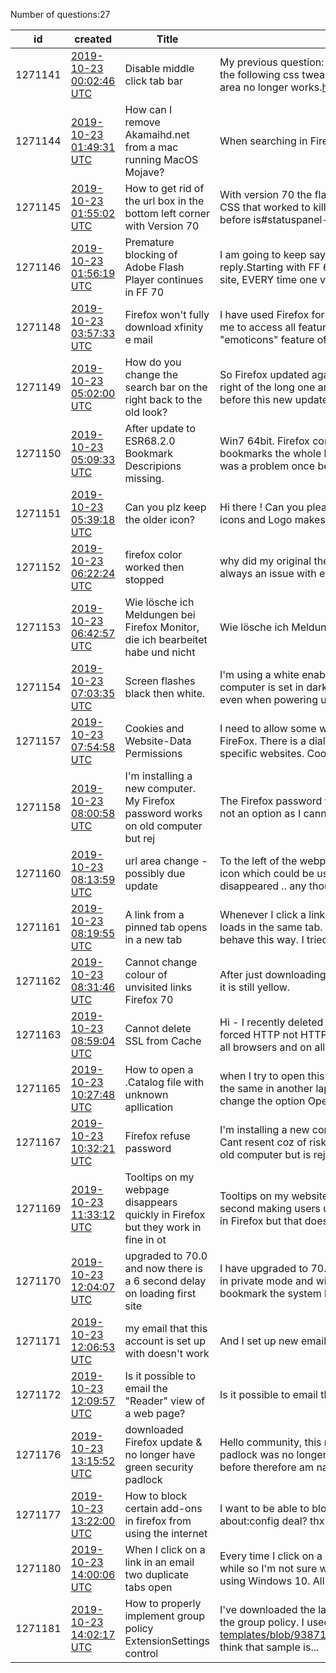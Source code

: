 Number of questions:27

id | created | Title | Content | Tags
--- | --- | --- | --- | ---
1271141 |[2019-10-23 00:02:46 UTC](https://support.mozilla.org/questions/1271141) |Disable middle click tab bar |My previous question: https://support.mozilla.org/en-US/questions/1254024With the latest update, the following css tweak to disable the creation of new tab when middle clicking the empty tab bar area no longer works.https://pastebin.com/zSJYR8PJThis along with the shortcut CTR... |[tabs](https://support.mozilla.org/en-US/questions/firefox?tagged=tabs);[firefox-700](https://support.mozilla.org/en-US/questions/firefox?tagged=firefox-700);[desktop](https://support.mozilla.org/en-US/questions/firefox?tagged=desktop);[windows-10](https://support.mozilla.org/en-US/questions/firefox?tagged=windows-10);[unsupported](https://support.mozilla.org/en-US/questions/firefox?tagged=unsupported);[unsupporteduserchromecss](https://support.mozilla.org/en-US/questions/firefox?tagged=unsupporteduserchromecss);[unsuppportedhacks](https://support.mozilla.org/en-US/questions/firefox?tagged=unsuppportedhacks);[userchromecss](https://support.mozilla.org/en-US/questions/firefox?tagged=userchromecss);
1271144 |[2019-10-23 01:49:31 UTC](https://support.mozilla.org/questions/1271144) |How can I remove Akamaihd.net from a mac running MacOS Mojave? |When searching in Firefox I get Akamaihd.net virus. How do I safely remove this? |[firefox-700](https://support.mozilla.org/en-US/questions/firefox?tagged=firefox-700);[desktop](https://support.mozilla.org/en-US/questions/firefox?tagged=desktop);[fix-problems](https://support.mozilla.org/en-US/questions/firefox?tagged=fix-problems);[mac-os](https://support.mozilla.org/en-US/questions/firefox?tagged=mac-os);
1271145 |[2019-10-23 01:55:02 UTC](https://support.mozilla.org/questions/1271145) |How to get rid of the url box in the bottom left corner with Version 70 |With version 70 the flashing flickering url box in the bottom left corner has returned, even though the CSS that worked to kill it in earlier releases remains in mu userchrome.css file.  The CSS that worked before is#statuspanel-label,.statuspanel-label  {    -moz-appearance:... |[firefox-700](https://support.mozilla.org/en-US/questions/firefox?tagged=firefox-700);[customize](https://support.mozilla.org/en-US/questions/firefox?tagged=customize);[desktop](https://support.mozilla.org/en-US/questions/firefox?tagged=desktop);[windows-7](https://support.mozilla.org/en-US/questions/firefox?tagged=windows-7);[unsuppportedhacks](https://support.mozilla.org/en-US/questions/firefox?tagged=unsuppportedhacks);[unsupporteduserchromecss](https://support.mozilla.org/en-US/questions/firefox?tagged=unsupporteduserchromecss);[unsupported](https://support.mozilla.org/en-US/questions/firefox?tagged=unsupported);[userchromecss](https://support.mozilla.org/en-US/questions/firefox?tagged=userchromecss);
1271146 |[2019-10-23 01:56:19 UTC](https://support.mozilla.org/questions/1271146) |Premature blocking of Adobe Flash Player continues in FF 70 |I am going to keep saying this until someone in the development area responds with a REASONABLE reply.Starting with FF 69, there is no way to allow Flash to run without being authorized for EVERY site, EVERY time one visits it.  The developers have cited the fact that Flash itse... |[privacy-and-security_1](https://support.mozilla.org/en-US/questions/firefox?tagged=privacy-and-security_1);[firefox-700](https://support.mozilla.org/en-US/questions/firefox?tagged=firefox-700);[desktop](https://support.mozilla.org/en-US/questions/firefox?tagged=desktop);[windows-7](https://support.mozilla.org/en-US/questions/firefox?tagged=windows-7);
1271148 |[2019-10-23 03:57:33 UTC](https://support.mozilla.org/questions/1271148) |Firefox won't fully download xfinity e mail |I have used Firefox for years. My email is provided by Comcast's Xfinity.  Until today, Firefox allowed me to access all features related to my Xfinity email.Nos, using Firefox, I cannot download the "emoticons" feature of my Xfinity e mail. They won't download.After talking to... |[firefox-700](https://support.mozilla.org/en-US/questions/firefox?tagged=firefox-700);[other](https://support.mozilla.org/en-US/questions/firefox?tagged=other);[desktop](https://support.mozilla.org/en-US/questions/firefox?tagged=desktop);[windows-10](https://support.mozilla.org/en-US/questions/firefox?tagged=windows-10);
1271149 |[2019-10-23 05:02:00 UTC](https://support.mozilla.org/questions/1271149) |How do you change the search bar on the right back to the old look? |So Firefox updated again tonight and this time they did some changes to the little search bar on the right of the long one and I was wondering if there is a way I could change it back to the way it was before this new update. |[firefox-700](https://support.mozilla.org/en-US/questions/firefox?tagged=firefox-700);[customize](https://support.mozilla.org/en-US/questions/firefox?tagged=customize);[desktop](https://support.mozilla.org/en-US/questions/firefox?tagged=desktop);[windows-10](https://support.mozilla.org/en-US/questions/firefox?tagged=windows-10);
1271150 |[2019-10-23 05:09:33 UTC](https://support.mozilla.org/questions/1271150) |After update to ESR68.2.0 Bookmark Descripions missing. |Win7 64bit. Firefox completed an upgrade to version 68.2.0 and when I clicked on Show all bookmarks the whole layout looks different and most important the description field is missing. This was a problem once before with a different version of Firefox but the ESR version was sup... |[bookmarks](https://support.mozilla.org/en-US/questions/firefox?tagged=bookmarks);[desktop](https://support.mozilla.org/en-US/questions/firefox?tagged=desktop);[firefox-680](https://support.mozilla.org/en-US/questions/firefox?tagged=firefox-680);[windows-7](https://support.mozilla.org/en-US/questions/firefox?tagged=windows-7);
1271151 |[2019-10-23 05:39:18 UTC](https://support.mozilla.org/questions/1271151) |Can you plz keep the older icon? |Hi there ! Can you please stay on the Firefox ICON and Logo like these 2 images...? the new FLAT type icons and Logo makes me Sad ... :( Please? |[firefox-700](https://support.mozilla.org/en-US/questions/firefox?tagged=firefox-700);[other](https://support.mozilla.org/en-US/questions/firefox?tagged=other);[desktop](https://support.mozilla.org/en-US/questions/firefox?tagged=desktop);[windows-7](https://support.mozilla.org/en-US/questions/firefox?tagged=windows-7);
1271152 |[2019-10-23 06:22:24 UTC](https://support.mozilla.org/questions/1271152) |firefox color worked then stopped |why did my original theme stop workingwhy did my new firefox color theme not downloadwhy is there always an issue with every update |[firefox-700](https://support.mozilla.org/en-US/questions/firefox?tagged=firefox-700);[other](https://support.mozilla.org/en-US/questions/firefox?tagged=other);[desktop](https://support.mozilla.org/en-US/questions/firefox?tagged=desktop);[mac-os](https://support.mozilla.org/en-US/questions/firefox?tagged=mac-os);
1271153 |[2019-10-23 06:42:57 UTC](https://support.mozilla.org/questions/1271153) |Wie lösche ich Meldungen bei Firefox Monitor, die ich bearbeitet habe und nicht  |Wie lösche ich Meldungen bei Firefox Monitor, die ich bearbeitet habe und nicht mehr sehen möchte? |[privacy-and-security_1](https://support.mozilla.org/en-US/questions/firefox?tagged=privacy-and-security_1);[firefox-700](https://support.mozilla.org/en-US/questions/firefox?tagged=firefox-700);[desktop](https://support.mozilla.org/en-US/questions/firefox?tagged=desktop);[mac-os](https://support.mozilla.org/en-US/questions/firefox?tagged=mac-os);
1271154 |[2019-10-23 07:03:35 UTC](https://support.mozilla.org/questions/1271154) |Screen flashes black then white. |I'm using a white enabled Theme that naturally turns the screen light, but the main portion of my computer is set in dark mode, so seemingly Firefox is assuming that the whole PC needs to be in dark, even when powering up Firefox, and as a result, I get a dark screen for a short ... |[firefox-700](https://support.mozilla.org/en-US/questions/firefox?tagged=firefox-700);[other](https://support.mozilla.org/en-US/questions/firefox?tagged=other);[desktop](https://support.mozilla.org/en-US/questions/firefox?tagged=desktop);[windows-10](https://support.mozilla.org/en-US/questions/firefox?tagged=windows-10);
1271157 |[2019-10-23 07:54:58 UTC](https://support.mozilla.org/questions/1271157) |Cookies and Website-Data Permissions |I need to allow some websites to store cookies, all other cookies are getting deleted every time I close FireFox. There is a dialogue "Cookies and Website-Data"-->"Permissions" that lets me whitelist specific websites. Cookies of these websites should be excepted from the deletio... |[firefox-700](https://support.mozilla.org/en-US/questions/firefox?tagged=firefox-700);[cookies](https://support.mozilla.org/en-US/questions/firefox?tagged=cookies);[desktop](https://support.mozilla.org/en-US/questions/firefox?tagged=desktop);[windows-10](https://support.mozilla.org/en-US/questions/firefox?tagged=windows-10);
1271158 |[2019-10-23 08:00:58 UTC](https://support.mozilla.org/questions/1271158) |I'm installing a new computer. My Firefox password works on old computer but rej |The Firefox password works perfectly on the old computer but is rejected on the new one. Resetting is not an option as I cannot risk loosing data. Are there alternative fixes? Thanks |[privacy-and-security_1](https://support.mozilla.org/en-US/questions/firefox?tagged=privacy-and-security_1);[firefox-700](https://support.mozilla.org/en-US/questions/firefox?tagged=firefox-700);[desktop](https://support.mozilla.org/en-US/questions/firefox?tagged=desktop);[windows-10](https://support.mozilla.org/en-US/questions/firefox?tagged=windows-10);
1271160 |[2019-10-23 08:13:59 UTC](https://support.mozilla.org/questions/1271160) |url area change - possibly due update |To the left of the webpage URL is the 'padlock, then the 'tracker' icon .. but there used to be another icon which could be used to 'drag and drop' an icon/webpage link onto the desktop, but it has disappeared .. any thoughts? |[firefox-700](https://support.mozilla.org/en-US/questions/firefox?tagged=firefox-700);[other](https://support.mozilla.org/en-US/questions/firefox?tagged=other);[desktop](https://support.mozilla.org/en-US/questions/firefox?tagged=desktop);[windows-10](https://support.mozilla.org/en-US/questions/firefox?tagged=windows-10);
1271161 |[2019-10-23 08:19:55 UTC](https://support.mozilla.org/questions/1271161) |A link from a pinned tab opens in a new tab |Whenever I click a link in a pinned tab, the link loads in a new tab. If I unpin the tab, the same link loads in the same tab. That wasn't the case before, but I don't know what changed to make Firefox behave this way. I tried disabling all the extensions, that didn't help. I'd l... |[firefox-690](https://support.mozilla.org/en-US/questions/firefox?tagged=firefox-690);[tabs](https://support.mozilla.org/en-US/questions/firefox?tagged=tabs);[desktop](https://support.mozilla.org/en-US/questions/firefox?tagged=desktop);[linux](https://support.mozilla.org/en-US/questions/firefox?tagged=linux);
1271162 |[2019-10-23 08:31:46 UTC](https://support.mozilla.org/questions/1271162) |Cannot change colour of unvisited links Firefox 70 |After just downloading firefox 70, my unvisited links are now blue. In change appearance and colours, it is still yellow. |[firefox-700](https://support.mozilla.org/en-US/questions/firefox?tagged=firefox-700);[customize](https://support.mozilla.org/en-US/questions/firefox?tagged=customize);[desktop](https://support.mozilla.org/en-US/questions/firefox?tagged=desktop);[windows-7](https://support.mozilla.org/en-US/questions/firefox?tagged=windows-7);
1271163 |[2019-10-23 08:59:04 UTC](https://support.mozilla.org/questions/1271163) |Cannot delete SSL from Cache |Hi - I recently deleted SSLs from two of my websites and whislt doing so took all necessary steps to forced HTTP not HTTPS. The sites:15rueduvieilhopital.fr & thetallskinnylattephilosopher.com load in all browsers and on all devices ok EXCEPT FF on my desktop (v69.0.3 on Mac OS ... |[firefox-690](https://support.mozilla.org/en-US/questions/firefox?tagged=firefox-690);[privacy-and-security_1](https://support.mozilla.org/en-US/questions/firefox?tagged=privacy-and-security_1);[firefox-6903](https://support.mozilla.org/en-US/questions/firefox?tagged=firefox-6903);[desktop](https://support.mozilla.org/en-US/questions/firefox?tagged=desktop);[mac-os](https://support.mozilla.org/en-US/questions/firefox?tagged=mac-os);
1271165 |[2019-10-23 10:27:48 UTC](https://support.mozilla.org/questions/1271165) |How to open a .Catalog file with unknown apllication |when I try to open this file in my laptop it is opening in MS Word, Check attachment (SS1). I have tried the same in another laptop firefox browser, in that is working and check attchment (SS2). How to change the option Open with to " Unkown Application". |[download-and-install_1](https://support.mozilla.org/en-US/questions/firefox?tagged=download-and-install_1);[firefox-700](https://support.mozilla.org/en-US/questions/firefox?tagged=firefox-700);[desktop](https://support.mozilla.org/en-US/questions/firefox?tagged=desktop);[windows-10](https://support.mozilla.org/en-US/questions/firefox?tagged=windows-10);
1271167 |[2019-10-23 10:32:21 UTC](https://support.mozilla.org/questions/1271167) |Firefox refuse password |I'm installing a new computer. My Firefox password works on old computer but rejects on new one. Cant resent coz of risk of lost data. Any alternative fixesThe Firefox password works perfectly on the old computer but is rejected on the new one. Resetting is not an option as I ca... |[privacy-and-security_1](https://support.mozilla.org/en-US/questions/firefox?tagged=privacy-and-security_1);[firefox-700](https://support.mozilla.org/en-US/questions/firefox?tagged=firefox-700);[desktop](https://support.mozilla.org/en-US/questions/firefox?tagged=desktop);[windows-10](https://support.mozilla.org/en-US/questions/firefox?tagged=windows-10);
1271169 |[2019-10-23 11:33:12 UTC](https://support.mozilla.org/questions/1271169) |Tooltips on my webpage disappears quickly in Firefox but they work in fine in ot |Tooltips on my website doesnt stay open long enough in Firefox. They appears and disappears in a second making users unable to read the text on tooltips. I tried to switch off the hardware acceleration in Firefox but that doesnt solved the issue. It works fine in all other brows... |[firefox-680](https://support.mozilla.org/en-US/questions/firefox?tagged=firefox-680);[other](https://support.mozilla.org/en-US/questions/firefox?tagged=other);[desktop](https://support.mozilla.org/en-US/questions/firefox?tagged=desktop);
1271170 |[2019-10-23 12:04:07 UTC](https://support.mozilla.org/questions/1271170) |upgraded to 70.0 and now there is a 6 second delay on loading first site |I have upgraded to 70.0 and now there is a 6 second delay on loading first site. I have firefox starting in private mode and without a home page. this loads at its usual speed. However, when I click on a bookmark the  system hangs for 6 seconds before the site is presented. Subse... |[firefox-700](https://support.mozilla.org/en-US/questions/firefox?tagged=firefox-700);[desktop](https://support.mozilla.org/en-US/questions/firefox?tagged=desktop);[fix-problems](https://support.mozilla.org/en-US/questions/firefox?tagged=fix-problems);[windows-7](https://support.mozilla.org/en-US/questions/firefox?tagged=windows-7);
1271171 |[2019-10-23 12:06:53 UTC](https://support.mozilla.org/questions/1271171) |my email that this account is set up with doesn't work |And I set up new email can you help me change my email |[sync](https://support.mozilla.org/en-US/questions/firefox?tagged=sync);[desktop](https://support.mozilla.org/en-US/questions/firefox?tagged=desktop);
1271172 |[2019-10-23 12:09:57 UTC](https://support.mozilla.org/questions/1271172) |Is it possible to email the "Reader" view of a web page? |Is it possible to email the "Reader" view of a web page? |[firefox-690](https://support.mozilla.org/en-US/questions/firefox?tagged=firefox-690);[other](https://support.mozilla.org/en-US/questions/firefox?tagged=other);[desktop](https://support.mozilla.org/en-US/questions/firefox?tagged=desktop);[mac-os](https://support.mozilla.org/en-US/questions/firefox?tagged=mac-os);
1271176 |[2019-10-23 13:15:52 UTC](https://support.mozilla.org/questions/1271176) |downloaded Firefox update & no longer have green security padlock |Hello community, this morning I downloaded a Firefox update only to find that my green security padlock was no longer in my browser!  I have used FFox for many years and never had this happen before therefore am naturally concerned that my web security has been compromised.  As a... |[privacy-and-security_1](https://support.mozilla.org/en-US/questions/firefox?tagged=privacy-and-security_1);[firefox-700](https://support.mozilla.org/en-US/questions/firefox?tagged=firefox-700);[desktop](https://support.mozilla.org/en-US/questions/firefox?tagged=desktop);[windows-10](https://support.mozilla.org/en-US/questions/firefox?tagged=windows-10);
1271177 |[2019-10-23 13:22:00 UTC](https://support.mozilla.org/questions/1271177) |How to block certain add-ons in firefox from using the internet |I want to be able to block certain add-ons from accessing the internet can this be done in the about:config deal? thx |[firefox-690](https://support.mozilla.org/en-US/questions/firefox?tagged=firefox-690);[privacy-and-security_1](https://support.mozilla.org/en-US/questions/firefox?tagged=privacy-and-security_1);[desktop](https://support.mozilla.org/en-US/questions/firefox?tagged=desktop);[windows-10](https://support.mozilla.org/en-US/questions/firefox?tagged=windows-10);
1271180 |[2019-10-23 14:00:06 UTC](https://support.mozilla.org/questions/1271180) |When I click on a link in an email two duplicate tabs open |Every time I click on a link in an email Firefox opens two duplicate tabs.  This has been happening for a while so I'm not sure which version of Firefox it started with.  It does not happen in other browsers.I am using Windows 10.  All security updates are current. |[firefox-690](https://support.mozilla.org/en-US/questions/firefox?tagged=firefox-690);[tabs](https://support.mozilla.org/en-US/questions/firefox?tagged=tabs);[desktop](https://support.mozilla.org/en-US/questions/firefox?tagged=desktop);[windows-10](https://support.mozilla.org/en-US/questions/firefox?tagged=windows-10);
1271181 |[2019-10-23 14:02:17 UTC](https://support.mozilla.org/questions/1271181) |How to properly implement group policy ExtensionSettings control |I've downloaded the latest admx files and tried pasting the sample JSON into the Computer section of the group policy. I used the JSON from https://github.com/mozilla/policy-templates/blob/9387163a9b1dd93500867fcb3b33598b6d559e89/README.md#extensionsettingsI think that sample is... |[customize](https://support.mozilla.org/en-US/questions/firefox?tagged=customize);[desktop](https://support.mozilla.org/en-US/questions/firefox?tagged=desktop);
